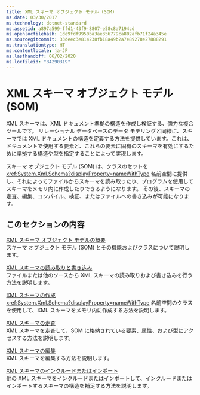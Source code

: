 ```yaml
---
title: XML スキーマ オブジェクト モデル (SOM)
ms.date: 03/30/2017
ms.technology: dotnet-standard
ms.assetid: a897a599-ffd1-43f9-8807-e58c8a7194cd
ms.openlocfilehash: 1de9fdf9950ba3ae356779ca802afb71f24a345e
ms.sourcegitcommit: 33deec3e814238fb18a49b2a7e89278e27888291
ms.translationtype: HT
ms.contentlocale: ja-JP
ms.lasthandoff: 06/02/2020
ms.locfileid: "84290319"
---
```

# <a name="xml-schema-object-model-som"></a>XML スキーマ オブジェクト モデル (SOM)
XML スキーマは、XML ドキュメント準拠の構造を作成し検証する、強力な複合ツールです。 リレーショナル データベースのデータ モデリングと同様に、スキーマでは XML ドキュメントの構造を定義する方法を提供しています。これは、ドキュメントで使用する要素と、これらの要素に固有のスキーマを有効にするために準拠する構造や型を指定することによって実現します。  
  
 スキーマ オブジェクト モデル (SOM) は、クラスのセットを <xref:System.Xml.Schema?displayProperty=nameWithType> 名前空間に提供し、それによってファイルからスキーマを読み取ったり、プログラムを使用してスキーマをメモリ内に作成したりできるようになります。 その後、スキーマの走査、編集、コンパイル、検証、またはファイルへの書き込みが可能になります。  
  
## <a name="in-this-section"></a>このセクションの内容  
 [XML スキーマ オブジェクト モデルの概要](xml-schema-object-model-overview.md)  
 スキーマ オブジェクト モデル (SOM) とその機能およびクラスについて説明します。  
  
 [XML スキーマの読み取りと書き込み](reading-and-writing-xml-schemas.md)  
 ファイルまたは他のソースから XML スキーマの読み取りおよび書き込みを行う方法を説明します。  
  
 [XML スキーマの作成](building-xml-schemas.md)  
 <xref:System.Xml.Schema?displayProperty=nameWithType> 名前空間のクラスを使用して、XML スキーマをメモリ内に作成する方法を説明します。  
  
 [XML スキーマの走査](traversing-xml-schemas.md)  
 XML スキーマを走査して、SOM に格納されている要素、属性、および型にアクセスする方法を説明します。  
  
 [XML スキーマの編集](editing-xml-schemas.md)  
 XML スキーマを編集する方法を説明します。  
  
 [XML スキーマのインクルードまたはインポート](including-or-importing-xml-schemas.md)  
 他の XML スキーマをインクルードまたはインポートして、インクルードまたはインポートするスキーマの構造を補足する方法を説明します。

